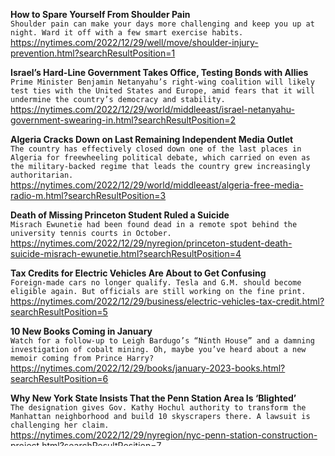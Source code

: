 **How to Spare Yourself From Shoulder Pain**\
`Shoulder pain can make your days more challenging and keep you up at night. Ward it off with a few smart exercise habits.`\
https://nytimes.com/2022/12/29/well/move/shoulder-injury-prevention.html?searchResultPosition=1

**Israel’s Hard-Line Government Takes Office, Testing Bonds with Allies**\
`Prime Minister Benjamin Netanyahu’s right-wing coalition will likely test ties with the United States and Europe, amid fears that it will undermine the country’s democracy and stability.`\
https://nytimes.com/2022/12/29/world/middleeast/israel-netanyahu-government-swearing-in.html?searchResultPosition=2

**Algeria Cracks Down on Last Remaining Independent Media Outlet**\
`The country has effectively closed down one of the last places in Algeria for freewheeling political debate, which carried on even as the military-backed regime that leads the country grew increasingly authoritarian.`\
https://nytimes.com/2022/12/29/world/middleeast/algeria-free-media-radio-m.html?searchResultPosition=3

**Death of Missing Princeton Student Ruled a Suicide**\
`Misrach Ewunetie had been found dead in a remote spot behind the university tennis courts in October.`\
https://nytimes.com/2022/12/29/nyregion/princeton-student-death-suicide-misrach-ewunetie.html?searchResultPosition=4

**Tax Credits for Electric Vehicles Are About to Get Confusing**\
`Foreign-made cars no longer qualify. Tesla and G.M. should become eligible again. But officials are still working on the fine print.`\
https://nytimes.com/2022/12/29/business/electric-vehicles-tax-credit.html?searchResultPosition=5

**10 New Books Coming in January**\
`Watch for a follow-up to Leigh Bardugo’s “Ninth House” and a damning investigation of cobalt mining. Oh, maybe you’ve heard about a new memoir coming from Prince Harry?`\
https://nytimes.com/2022/12/29/books/january-2023-books.html?searchResultPosition=6

**Why New York State Insists That the Penn Station Area Is ‘Blighted’**\
`The designation gives Gov. Kathy Hochul authority to transform the Manhattan neighborhood and build 10 skyscrapers there. A lawsuit is challenging her claim.`\
https://nytimes.com/2022/12/29/nyregion/nyc-penn-station-construction-project.html?searchResultPosition=7

**Russia Launches Attack Across Ukraine**\
`Russia began a major attack on cities and towns across Ukraine in what appeared to be one of its biggest strikes to date on the country’s energy grid.`\
https://nytimes.com/video/world/europe/100000008707055/russia-ukraine-shelling.html?searchResultPosition=8

**Free Lift Passes, Anyone? Japan’s Ski Mecca Is Desperate for Workers.**\
`Japan reopened its borders just in time for the winter season. The Niseko area is straining to meet the pent-up demand.`\
https://nytimes.com/2022/12/29/world/asia/japan-niseko.html?searchResultPosition=9

**6 Ways to Strengthen Your Relationships in 2023**\
`These gems can help you reinforce bonds with friends, family and romantic partners.`\
https://nytimes.com/2022/12/29/well/family/relationship-advice-love-friendship-dating.html?searchResultPosition=10

